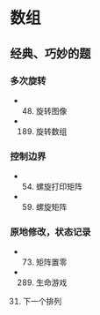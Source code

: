 # 数组

## 经典、巧妙的题

### 多次旋转
- 48. 旋转图像
- 189. 旋转数组

### 控制边界
- 54. 螺旋打印矩阵
- 59. 螺旋矩阵

### 原地修改，状态记录
- 73. 矩阵置零
- 289. 生命游戏

31. 下一个排列
